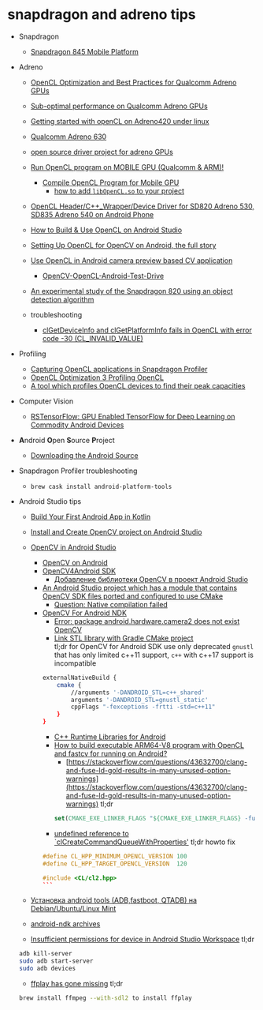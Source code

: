 # snapdragon and adreno tips

+ Snapdragon
    + [Snapdragon 845 Mobile Platform](https://www.qualcomm.com/products/snapdragon-845-mobile-platform)

+ Adreno
    + [OpenCL Optimization and Best Practices for Qualcomm Adreno GPUs](https://dl.acm.org/citation.cfm?id=3204935)
    + [Sub-optimal performance on Qualcomm Adreno GPUs](https://github.com/CNugteren/CLBlast/issues/228)
    + [Getting started with openCL on Adreno420 under linux](https://developer.qualcomm.com/forum/qdn-forums/software/adreno-gpu-sdk/34153)
    + [Qualcomm Adreno 630](https://www.notebookcheck.net/Qualcomm-Adreno-630-GPU.299832.0.html)
    + [open source driver project for adreno GPUs](https://github.com/freedreno/freedreno)
    + [Run OpenCL program on MOBILE GPU (Qualcomm & ARM)!](https://github.com/supernovaremnant/bazel-android-opencl)
        + [Compile OpenCL Program for Mobile GPU](https://sorrythenameistaken.blogspot.com/2018/06/compile-opencl-program-for-embedded-gpu.html)
            + [how to add `libOpenCL.so` to your project](https://github.com/googlesamples/android-ndk/blob/master/hello-libs/app/src/main/cpp/CMakeLists.txt)
    + [OpenCL Header/C++_Wrapper/Device Driver for SD820 Adreno 530, SD835 Adreno 540 on Android Phone](https://github.com/supernovaremnant/Android-OpenCL-Driver)
    + [How to Build & Use OpenCL on Android Studio](https://www.slideshare.net/noritsuna/how-to-build-use-opencl-on-android-studio)
    + [Setting Up OpenCL for OpenCV on Android, the full story](https://gist.github.com/iago-suarez/13c82b416ce6b07a93b5b6eee6bd29f3)
    + [Use OpenCL in Android camera preview based CV application](https://docs.opencv.org/trunk/d7/dbd/tutorial_android_ocl_intro.html)
        + [OpenCV-OpenCL-Android-Test-Drive](https://github.com/jingjieli/OpenCV-OpenCL-Android-Test-Drive)

    + [An experimental study of the Snapdragon 820 using an object detection algorithm](http://www.cs.man.ac.uk/~nobren/files/NunoNobre_TasterProjectReport.pdf)

    + troubleshooting
        + [clGetDeviceInfo and clGetPlatformInfo fails in OpenCL with error code -30 (CL_INVALID_VALUE)](https://stackoverflow.com/questions/29290806/clgetdeviceinfo-and-clgetplatforminfo-fails-in-opencl-with-error-code-30-cl-in)

+ Profiling
    + [Capturing OpenCL applications in Snapdragon Profiler](https://www.youtube.com/watch?v=mevcqGF-jhc&feature=youtu.be)
    + [OpenCL Optimization 3 Profiling OpenCL](https://www.youtube.com/watch?v=S-alEZ7IZUQ&t=203s)
    + [A tool which profiles OpenCL devices to find their peak capacities](https://github.com/krrishnarraj/clpeak)

+ Computer Vision
    + [RSTensorFlow: GPU Enabled TensorFlow for Deep Learning on Commodity Android Devices](https://md2k.org/images/papers/methods/p7-alzantot.pdf)

+ **A**ndroid **O**pen **S**ource **P**roject
    + [Downloading the Android Source](https://source.android.com/setup/build/downloading)

+ Snapdragon Profiler troubleshooting
    + `brew cask install android-platform-tools`

+ Android Studio tips
    + [Build Your First Android App in Kotlin](https://codelabs.developers.google.com/codelabs/build-your-first-android-app-kotlin/index.html#0)
    + [Install and Create OpenCV project on Android Studio](https://www.youtube.com/watch?v=jN9Bv5LHXMk)
    + [OpenCV in Android Studio](https://stackoverflow.com/questions/27406303/opencv-in-android-studio)
        + [OpenCV on Android](https://opencv.org/platforms/android/)
        + [OpenCV4Android SDK](https://docs.opencv.org/2.4/doc/tutorials/introduction/android_binary_package/O4A_SDK.html)
            + [Добавление библиотеки OpenCV в проект Android Studio](https://habr.com/post/262089/)
        + [An Android Studio project which has a module that contains OpenCV SDK files ported and configured to use CMake](https://github.com/ahasbini/Android-OpenCV)
            + [Question: Native compilation failed](https://github.com/ahasbini/Android-OpenCV/issues/4)
        + [OpenCV For Android NDK](https://github.com/sjfricke/OpenCV-NDK)
            + [Error: package android.hardware.camera2 does not exist OpenCV](https://stackoverflow.com/questions/36204781/error-package-android-hardware-camera2-does-not-exist-opencv)
            + [Link STL library with Gradle CMake project](https://stackoverflow.com/questions/46106064/link-stl-library-with-gradle-cmake-project)    
            tl;dr
            for OpenCV for Android SDK use only deprecated `gnustl` that has only limited c++11 support, `c++` with c++17 support is incompatible    
            ```sh
            externalNativeBuild {
                cmake {
                    //arguments '-DANDROID_STL=c++_shared'
                    arguments '-DANDROID_STL=gnustl_static'
                    cppFlags "-fexceptions -frtti -std=c++11"
                }
            }
            ```
            + [C++ Runtime Libraries for Android](https://developer.android.com/ndk/guides/cpp-support)
            + [How to build executable ARM64-V8 program with OpenCL and fastcv for running on Android?](https://stackoverflow.com/questions/42313892/how-to-build-executable-arm64-v8-program-with-opencl-and-fastcv-for-running-on-a)
                + [https://stackoverflow.com/questions/43632700/clang-and-fuse-ld-gold-results-in-many-unused-option-warnings](https://stackoverflow.com/questions/43632700/clang-and-fuse-ld-gold-results-in-many-unused-option-warnings)
                tl;dr    
                ```cmake
                set(CMAKE_EXE_LINKER_FLAGS "${CMAKE_EXE_LINKER_FLAGS} -fuse-ld=gold")

            + [undefined reference to `clCreateCommandQueueWithProperties'](https://github.com/fireice-uk/xmr-stak-amd/issues/40)
            tl;dr howto fix    
            ````c++
            #define CL_HPP_MINIMUM_OPENCL_VERSION 100
            #define CL_HPP_TARGET_OPENCL_VERSION  120
            
            #include <CL/cl2.hpp>
            ```

    + [Установка android tools (ADB,fastboot, QTADB) на Debian/Ubuntu/Linux Mint](http://linux-notes.org/ustanovka-android-tools-adb-fastboot-qtadb-na-debian-ubuntu-linux-mint/)

    + [android-ndk archives](https://github.com/android-ndk/ndk/wiki)
    + [Insufficient permissions for device in Android Studio Workspace](https://stackoverflow.com/questions/28704636/insufficient-permissions-for-device-in-android-studio-workspace-running-in-opens)
    tl;dr    
    ```sh
    adb kill-server
    sudo adb start-server
    sudo adb devices
    ```

    + [ffplay has gone missing](https://discourse.brew.sh/t/ffplay-has-gone-missing/426)
    tl;dr    
    ```sh
    brew install ffmpeg --with-sdl2 to install ffplay
    ```
